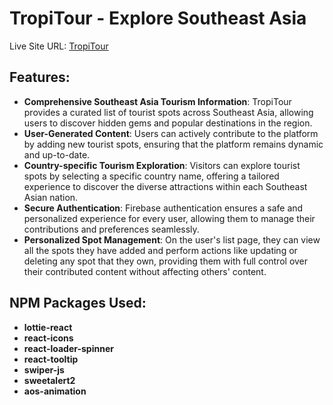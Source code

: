 # TropiTour - Explore Southeast Asia

Live Site URL: [TropiTour](https://tropitour-b6096.web.app/) 

## Features:
- **Comprehensive Southeast Asia Tourism Information**: TropiTour provides a curated list of tourist spots across Southeast Asia, allowing users to discover hidden gems and popular destinations in the region.
- **User-Generated Content**: Users can actively contribute to the platform by adding new tourist spots, ensuring that the platform remains dynamic and up-to-date.
- **Country-specific Tourism Exploration**: Visitors can explore tourist spots by selecting a specific country name, offering a tailored experience to discover the diverse attractions within each Southeast Asian nation.
- **Secure Authentication**: Firebase authentication ensures a safe and personalized experience for every user, allowing them to manage their contributions and preferences seamlessly.
- **Personalized Spot Management**: On the user's list page, they can view all the spots they have added and perform actions like updating or deleting any spot that they own, providing them with full control over their contributed content without affecting others' content.

## NPM Packages Used:
- **lottie-react**
- **react-icons**
- **react-loader-spinner**
- **react-tooltip**
- **swiper-js**
- **sweetalert2**
- **aos-animation**
